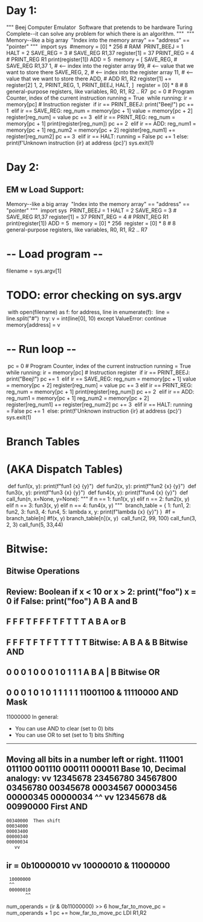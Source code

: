 # Day 1:
"""
Beej Computer Emulator
​
Software that pretends to be hardware
​
Turing Complete--it can solve any problem for which there is an algorithm.
"""
​
"""
Memory--like a big array
​
"Index into the memory array" == "address" == "pointer"
"""
​
import sys
​
#memory = [0] * 256  # RAM
​
PRINT_BEEJ = 1
HALT = 2
SAVE_REG = 3    # SAVE_REG R1,37   register[1] = 37
PRINT_REG = 4   # PRINT_REG R1     print(register[1])
ADD = 5
​
memory = [
	SAVE_REG, # SAVE_REG R1,37
	1,  # <-- index into the register array
	99, # <-- value that we want to store there
	SAVE_REG,
	2,  # <-- index into the register array
	11, # <-- value that we want to store there
	ADD, # ADD R1, R2  register[1] += register[2]
	1,
	2,
	PRINT_REG,
	1,
	PRINT_BEEJ,
	HALT,
]
​
register = [0] * 8 # 8 general-purpose registers, like variables, R0, R1, R2 .. R7
​
pc = 0  # Program Counter, index of the current instruction
running = True
​
while running:
	ir = memory[pc]  # Instruction register
​
	if ir == PRINT_BEEJ:
		print("Beej!")
		pc += 1
​
	elif ir == SAVE_REG:
		reg_num = memory[pc + 1]
		value = memory[pc + 2]
		register[reg_num] = value
		pc += 3
​
	elif ir == PRINT_REG:
		reg_num = memory[pc + 1]
		print(register[reg_num])
		pc += 2
​
	elif ir == ADD:
		reg_num1 = memory[pc + 1]
		reg_num2 = memory[pc + 2]
		register[reg_num1] += register[reg_num2]
		pc += 3
​
	elif ir == HALT:
		running = False
		pc += 1
​
	else:
		print(f'Unknown instruction {ir} at address {pc}')
		sys.exit(1)

# Day 2:
## EM w Load Support:

Memory--like a big array
​
"Index into the memory array" == "address" == "pointer"
"""
​
import sys
​
PRINT_BEEJ = 1
HALT = 2
SAVE_REG = 3    # SAVE_REG R1,37   register[1] = 37
PRINT_REG = 4   # PRINT_REG R1     print(register[1])
ADD = 5
​
memory = [0] * 256
​
register = [0] * 8 # 8 general-purpose registers, like variables, R0, R1, R2 .. R7
​
# -- Load program --
filename = sys.argv[1]
​
# TODO: error checking on sys.argv
​
with open(filename) as f:
	for address, line in enumerate(f):
​
		line = line.split("#")
​
		try:
			v = int(line[0], 10)
		except ValueError:
			continue
​
		memory[address] = v
​
# -- Run loop --
​
pc = 0  # Program Counter, index of the current instruction
running = True
​
while running:
	ir = memory[pc]  # Instruction register
​
	if ir == PRINT_BEEJ:
		print("Beej!")
		pc += 1
​
	elif ir == SAVE_REG:
		reg_num = memory[pc + 1]
		value = memory[pc + 2]
		register[reg_num] = value
		pc += 3
​
	elif ir == PRINT_REG:
		reg_num = memory[pc + 1]
		print(register[reg_num])
		pc += 2
​
	elif ir == ADD:
		reg_num1 = memory[pc + 1]
		reg_num2 = memory[pc + 2]
		register[reg_num1] += register[reg_num2]
		pc += 3
​
	elif ir == HALT:
		running = False
		pc += 1
​
	else:
		print(f'Unknown instruction {ir} at address {pc}')
		sys.exit(1)

# Branch Tables
# (AKA Dispatch Tables)
​
def fun1(x, y):
	print(f"fun1 {x} {y}")
​
def fun2(x, y):
	print(f"fun2 {x} {y}")
​
def fun3(x, y):
	print(f"fun3 {x} {y}")
​
def fun4(x, y):
	print(f"fun4 {x} {y}")
​
def call_fun(n, x=None, y=None):
	"""
	if n == 1:
		fun1(x, y)
	elif n == 2:
		fun2(x, y)
	elif n == 3:
		fun3(x, y)
	elif n == 4:
		fun4(x, y)
	"""
​
	branch_table = {
		1: fun1,
		2: fun2,
		3: fun3,
		4: fun4,
		5: lambda x, y: print(f"lambda {x} {y}")
	}
​
	#f = branch_table[n]
	#f(x, y)
	branch_table[n](x, y)
​
call_fun(2, 99, 100)
call_fun(3, 2, 3)
call_fun(5, 33,44)

# Bitwise:
Bitwise Operations
------------------
Review: Boolean
if x < 10 or x > 2:
    print("foo")
x = 0
if False: 
    print("foo")
A   B    A and B
----------------
F   F       F
T   F       F
F   T       F
T   T       T
A   B    A or B
----------------
F   F       F
T   F       T
F   T       T
T   T       T
Bitwise:
A   B     A & B   Bitwise AND
----------------
0   0       0
1   0       0
0   1       0
1   1       1
A   B     A | B   Bitwise OR
----------------
0   0       0
1   0       1
0   1       1
1   1       1
  11001100
& 11110000   AND Mask
----------
  11000000
In general:
* You can use AND to clear (set to 0) bits
* You can use OR to set (set to 1) bits
Shifting
--------
Moving all bits in a number left or right.
   111001
   011100 
   001110 
   000111
   000011
Base 10, Decimal analogy:
      vv
    12345678
    23456780
    34567800
    03456780
    00345678
    00034567
    00003456
    00000345
    00000034
          ^^
      vv
    12345678
 d& 00990000  First AND
 -----------
    00340000  Then shift
    00034000
    00003400
    00000340
    00000034
       vv
ir = 0b10000010
     vv
     10000010
   & 11000000
   ----------
     10000000
     ^^
     00000010
           ^^
num_operands = (ir & 0b11000000) >> 6
how_far_to_move_pc = num_operands + 1
pc += how_far_to_move_pc
LDI R1,R2
